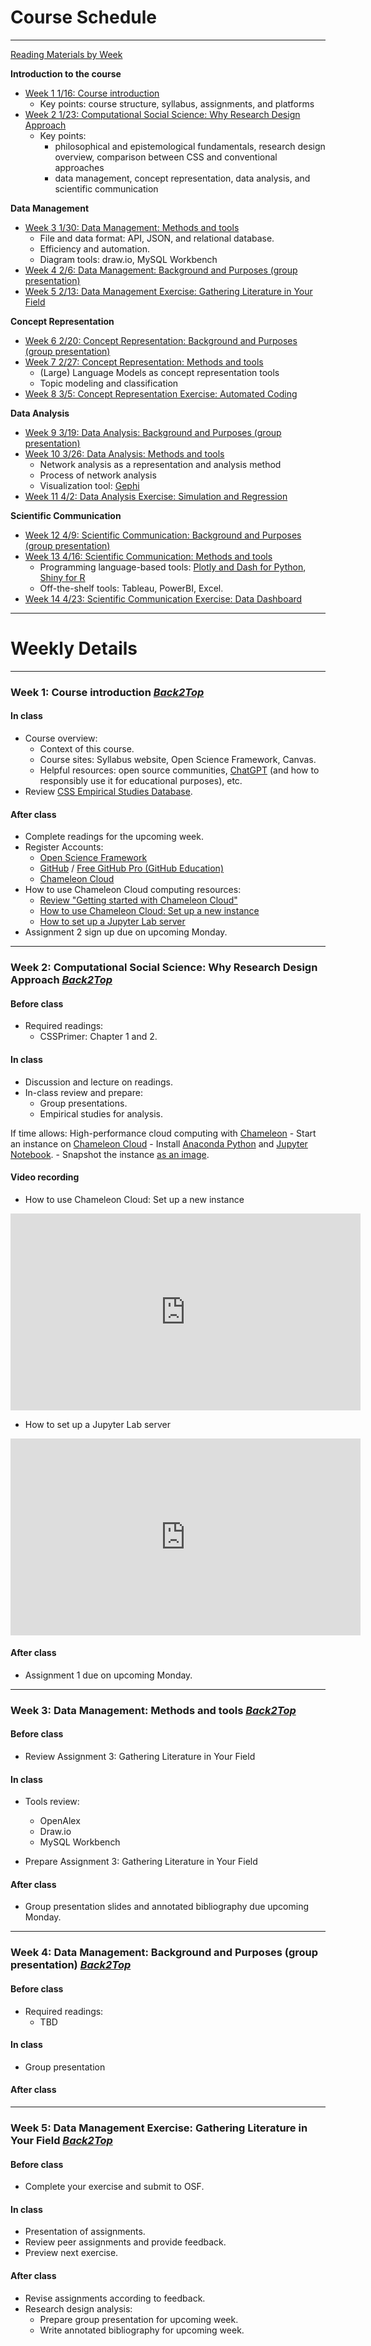 # Course Schedule
---

[Reading Materials by Week](#)

<!-- - [Week 0 Pre-course](#w0) -->

**Introduction to the course**

- [Week 1 1/16: Course introduction](#week-1-course-introduction-back2top)
	- Key points: course structure, syllabus, assignments, and platforms
- [Week 2 1/23: Computational Social Science: Why Research Design Approach](#w2)
	- Key points:
		- philosophical and epistemological fundamentals, research design overview, comparison between CSS and conventional approaches
		- data management, concept representation, data analysis, and scientific communication

**Data Management**
- [Week 3 1/30: Data Management: Methods and tools](#)
	- File and data format: API, JSON, and relational database.
	- Efficiency and automation.
	- Diagram tools: draw.io, MySQL Workbench
- [Week 4 2/6: Data Management: Background and Purposes (group presentation)](#)
- [Week 5 2/13: Data Management Exercise: Gathering Literature in Your Field](#week-5-data-management-exercise-gathering-literature-in-your-field-back2top)

**Concept Representation**

- [Week 6 2/20: Concept Representation: Background and Purposes (group presentation)](#)
- [Week 7 2/27: Concept Representation: Methods and tools](#)
	- (Large) Language Models as concept representation tools
	- Topic modeling and classification
- [Week 8 3/5: Concept Representation Exercise: Automated Coding](#)

**Data Analysis**

- [Week 9 3/19: Data Analysis: Background and Purposes (group presentation)](#)
- [Week 10 3/26: Data Analysis: Methods and tools](#)
	- Network analysis as a representation and analysis method
	- Process of network analysis
	- Visualization tool: [Gephi](https://en.wikipedia.org/wiki/Gephi)
- [Week 11 4/2: Data Analysis Exercise: Simulation and Regression](#)

**Scientific Communication**

- [Week 12 4/9: Scientific Communication: Background and Purposes (group presentation)](#)
- [Week 13 4/16: Scientific Communication: Methods and tools](#)
	- Programming language-based tools: [Plotly and Dash for Python](https://plotly.com/), [Shiny for R](https://shiny.posit.co/r/gallery/)
	- Off-the-shelf tools: Tableau, PowerBI, Excel.
- [Week 14 4/23: Scientific Communication Exercise: Data Dashboard](#)


<!-- 
- [Week 3: Efficient algorithm, data management and documentation, automated workflow](#w3)
	- Key points: algorithm optimization, iteration, automation, workflow, version control
- Week 4: Data reduction, validation, and robustness (TBD)
 -->
<!-- 
### Analyzing computational social science methods (8 + 1 weeks)

Instructor-lead sessions are voted by the class before 1/27 from [these options](/voted_options)

- [Week 5: Computational methods: NLP algorithms and models as concept representation tools (instructor-lead)](#w5)
	- Key points: methodological background and overview, vector semantics and embeddings, Word2Vec, Doc2Vec, semantic similarity
- [Week 6: Research design: Data management (student-lead)](#w6)
- [Week 7: Computational methods: topic modeling and classification (instructor-lead)](#w7)
	- Key points: Topic modeling and text classification
- [Week 8: Research design: Concept representation (student-lead)](#w8)
- [Week 9: Computational methods: Network analysis as a representation and analysis method (instructor-lead)](#w9)
	- Key points: Basic concepts of network analysis, network generation and transformation, levels of analysis
- [Week 10: Research design: Data analysis (student-lead)](#w10)
- [Week 11: Computational methods: Process of network analysis](#w11)
- _<u>Week 12: Group consultation on final project (no class)</u>_
- [Week 13: Research design: Scientific communication (student-lead)](#w13)

### Final project
- Week 14: Final project presentations

-->

---
# Weekly Details

---
### Week 1: Course introduction	[_Back2Top_](#)

#### In class
- Course overview:
	- Context of this course.
	- Course sites: Syllabus website, Open Science Framework, Canvas.
	- Helpful resources: open source communities, [ChatGPT](https://chat.openai.com/) (and how to responsibly use it for educational purposes), etc.
- Review [CSS Empirical Studies Database](https://utexas.instructure.com/courses/1360223).

#### After class
- Complete readings for the upcoming week.
- Register Accounts:
	- [Open Science Framework](https://osf.io/)
	- [GitHub](https://github.com/) / [Free GitHub Pro (GitHub Education)](https://education.github.com/students)
	- [Chameleon Cloud](https://www.chameleoncloud.org/)
- How to use Chameleon Cloud computing resources:
	- [Review "Getting started with Chameleon Cloud"](https://chameleoncloud.readthedocs.io/en/latest/getting-started/index.html)
	- [How to use Chameleon Cloud: Set up a new instance](https://youtu.be/XZvETQb6YmQ?si=uka_-scjvZdWQk6b)
	- [How to set up a Jupyter Lab server](https://youtu.be/80yqneJj97w?si=aA_nZDz49TeDkVp8)
- Assignment 2 sign up due on upcoming Monday.


---
### Week 2: Computational Social Science: Why Research Design Approach	[_Back2Top_](#)

#### Before class
- Required readings:
	- CSSPrimer: Chapter 1 and 2.

#### In class
- Discussion and lecture on readings.
- In-class review and prepare:
	- Group presentations.
	- Empirical studies for analysis.

If time allows: High-performance cloud computing with [Chameleon](https://www.chameleoncloud.org/)
	- Start an instance on [Chameleon Cloud](https://chameleoncloud.readthedocs.io/en/latest/getting-started/index.html)
	- Install [Anaconda Python](https://www.anaconda.com/distribution/) and [Jupyter Notebook](https://jupyter-notebook.readthedocs.io/en/stable/public_server.html).
	- Snapshot the instance [as an image](https://chameleoncloud.readthedocs.io/en/latest/technical/images.html).

#### Video recording

- How to use Chameleon Cloud: Set up a new instance

<iframe width="560" height="315" src="https://www.youtube.com/embed/XZvETQb6YmQ" title="YouTube video player" frameborder="0" allow="accelerometer; autoplay; clipboard-write; encrypted-media; gyroscope; picture-in-picture; web-share" allowfullscreen></iframe>

- How to set up a Jupyter Lab server

<iframe width="560" height="315" src="https://www.youtube.com/embed/80yqneJj97w" title="YouTube video player" frameborder="0" allow="accelerometer; autoplay; clipboard-write; encrypted-media; gyroscope; picture-in-picture; web-share" allowfullscreen></iframe>


#### After class

- Assignment 1 due on upcoming Monday.


---
### Week 3: Data Management: Methods and tools	[_Back2Top_](#)

#### Before class

- Review Assignment 3: Gathering Literature in Your Field

#### In class

- Tools review:
	- OpenAlex
	- Draw.io
	- MySQL Workbench

- Prepare Assignment 3: Gathering Literature in Your Field


#### After class

- Group presentation slides and annotated bibliography due upcoming Monday.

---
### Week 4: Data Management: Background and Purposes (group presentation)	[_Back2Top_](#)

#### Before class

- Required readings:
	- TBD

#### In class

- Group presentation 


#### After class



---
### Week 5: Data Management Exercise: Gathering Literature in Your Field	[_Back2Top_](#)

#### Before class

- Complete your exercise and submit to OSF.

#### In class

- Presentation of assignments.
- Review peer assignments and provide feedback.
- Preview next exercise.


#### After class

- Revise assignments according to feedback.
- Research design analysis:
	- Prepare group presentation for upcoming week.
	- Write annotated bibliography for upcoming week.


<!-- 

---
### <a name="w3"> Week 3: Analyzing computational methods from a research design perspective </a>	[_Back2Top_](#)

#### Before class
- Ragin, Charles C., and Lisa M. Amoroso. 2011. “What Is (and Is Not) Social Research?” In Constructing Social Research: The Unity and Diversity of Method, 5–32. Pine Forge Press.
- Ma, Ji, Islam Akef Ebeid, Arjen de Wit, Meiying Xu, Yongzheng Yang, René Bekkers, and Pamala Wiepking. 2021. “Computational Social Science for Nonprofit Studies: Developing a Toolbox and Knowledge Base for the Field.” VOLUNTAS: International Journal of Voluntary and Nonprofit Organizations, October. https://doi.org/10.1007/s11266-021-00414-x.

#### In class
- Discussion and lecture on readings.
- Discussion on final project options.


---
### <a name="w4"> Week 4: Field visit: Texas Advanced Computing Center (TBD) </a>	[_Back2Top_](#)

#### In class
- Visit TACC.
- Discussion on final project options.

#### After class

- [<span style="color:red">**One-page research abstract [Research proposal] due this Friday**</span>](/assignments/#a4)


---
### <a name="w5"> Week 5: Computational methods: NLP algorithms and models as concept representation tools </a>	[_Back2Top_](#)

#### Before class
- Required readings (copies of GRS chapters are on [course's Canvas site](https://utexas.instructure.com/courses/1360223/files/folder/w5) because of copyright)
	- Grimmer, Justin, Margaret E. Roberts, and Brandon M. Stewart. 2022. “Social Science Research and Text Analysis.” In Text as Data: A New Framework for Machine Learning and the Social Sciences. Princeton, New Jersey Oxford: Princeton University Press.
	- Grimmer, Justin, Margaret E. Roberts, and Brandon M. Stewart. 2022. “Principles of Measurement.” In Text as Data: A New Framework for Machine Learning and the Social Sciences. Princeton, New Jersey Oxford: Princeton University Press.
	- Jurafsky, Daniel, and James H. Martin. 2022. “Vector Semantics and Embeddings.” In Speech and Language Processing, 3rd draft. https://web.stanford.edu/~jurafsky/slp3/.
- Recommended readings:
	- Rodriguez, Pedro L., and Arthur Spirling. 2022. “Word Embeddings: What Works, What Doesn’t, and How to Tell the Difference for Applied Research.” The Journal of Politics 84 (1): 101–15. https://doi.org/10.1086/715162.
	- Grimmer, Justin, and Brandon M. Stewart. 2013. “Text as Data: The Promise and Pitfalls of Automatic Content Analysis Methods for Political Texts.” Political Analysis 21 (3): 267–97. https://doi.org/10.1093/pan/mps028.

#### In class
- Overview: typical application of NLP in social science research
- Hands-on:
	- Preprocess text with Stanza.
	- Vectorize words with pretrained models.
		- Calculate word similarity. Example studies:
			- Kozlowski, Austin C., Matt Taddy, and James A. Evans. 2019. “The Geometry of Culture: Analyzing the Meanings of Class through Word Embeddings.” American Sociological Review 84 (5): 905–49. https://doi.org/10.1177/0003122419877135.
			- Jones, Jason J., Mohammad Ruhul Amin, Jessica Kim, and Steven Skiena. 2020. “Stereotypical Gender Associations in Language Have Decreased Over Time.” Sociological Science 7 (January): 1–35. https://doi.org/10.15195/v7.a1.
		- Calculate document similarity with Word Mover Distance. Example studies:
			- Ma, Ji. 2022. “How Does an Authoritarian State Co-Opt Its Social Scientists Studying Civil Society?” VOLUNTAS: International Journal of Voluntary and Nonprofit Organizations, July. https://doi.org/10.1007/s11266-022-00510-6.
	- Vectorize documents/paragraphs/sentences with pretrained models.
		- Calculate document similarity between documents/paragraphs/sentences. Example studies:
			- Ma, Ji, and René Bekkers. 2023. “Consensus Formation in Nonprofit and Philanthropic Studies: Networks, Reputation, and Gender.” Nonprofit and Voluntary Sector Quarterly, January, 08997640221146948. https://doi.org/10.1177/08997640221146948.
		- Max length of input documents ([caveat 1](https://github.com/tensorflow/hub/issues/244), [caveat 2](https://www.sbert.net/examples/applications/computing-embeddings/README.html?highlight=max#input-sequence-length))

#### Video recording

<iframe width="560" height="315" src="https://www.youtube.com/embed/wXoG9Ju69Lg" title="YouTube video player" frameborder="0" allow="accelerometer; autoplay; clipboard-write; encrypted-media; gyroscope; picture-in-picture; web-share" allowfullscreen></iframe>

#### After class

Practice the coding sessions, play with your own datasets, revise research proposal.

---
### <a name="w6"> Week 6: Research design: Data management (student-lead) </a>	[_Back2Top_](#)

#### Before class
- Recommended readings:
	- Baker, M. (2016). 1,500 scientists lift the lid on reproducibility. Nature News, 533(7604), 452. https://doi.org/10.1038/533452a
	- Wilson, Greg, D. A. Aruliah, C. Titus Brown, Neil P. Chue Hong, Matt Davis, Richard T. Guy, Steven H. D. Haddock, et al. 2014. “Best Practices for Scientific Computing.” PLOS Biology 12 (1): e1001745. https://doi.org/10.1371/journal.pbio.1001745.
	- Gentzkow, Matthew, and Jesse M. Shapiro. 2014. Code and Data for the Social Sciences: A Practitioner’s Guide. https://web.stanford.edu/~gentzkow/research/CodeAndData.pdf.
	- Wickham, Hadley. 2014. “Tidy Data.” The Journal of Statistical Software 59 (10). http://www.jstatsoft.org/v59/i10/.
	- Boyd, Nora Mills. 2018. “Evidence Enriched.” Philosophy of Science 85 (3): 403–21. https://doi.org/10.1086/697747.
	- Leonelli, Sabina. 2020. “Scientific Research and Big Data.” In The Stanford Encyclopedia of Philosophy, edited by Edward N. Zalta, Summer 2020. Metaphysics Research Lab, Stanford University. https://plato.stanford.edu/archives/sum2020/entries/science-big-data/.
- Empirical readings (TBD by student group)

#### In class
- Discussion and lecture on readings.
- Discussion on final project.

#### After class

Provide feedback to group report.


---
### <a name="w7"> Week 7: Computational methods: topic modeling and classification (instructor-lead) </a>	[_Back2Top_](#)

#### Before class

No readings before class, practice the coding sessions from previous weeks, and **prepare a sample dataset of text for your proposed research** (we will need it in class for practice purposes).

#### In class

- Overview: Technical background of topic modeling and classification, application in research
- Hands-on:
	- Topic modeling based on different vectorization methods: 
		- Static word embedding (universal-sentence-encoder-multilingual)
		- Contextual word embedding (BERT)
	- Generation of topic keywords
	- Classification of texts (code review)
	- Practice with your own datasets

#### After class

Practice the coding sessions, play with your own datasets, revise research proposal.


---
### <a name="w8"> Week 8: Research design: Concept representation (student-lead) </a>	[_Back2Top_](#)

#### In class
- Discussion and lecture on readings.
- Discussion on final project.

#### After class

Provide feedback to group report.


---
### <a name="w9"> Week 9: Computational methods: Network analysis as a representation and analysis method (instructor-lead) </a>	[_Back2Top_](#)

#### Before class
- Recommended readings:
	- Scott, John. 2017. “What Is Social Network Analysis?” In Social Network Analysis, Fourth edition. Thousand Oaks, CA: SAGE Publications Ltd.
	- Scott, John. 2017. “Terminology for Network Analysis.” In Social Network Analysis, Fourth edition, 73–94. Thousand Oaks, CA: SAGE Publications Ltd.
	- Watts, Duncan J. 2004. “The ‘New’ Science of Networks.” Annual Review of Sociology 30 (1): 243–70. https://doi.org/10.1146/annurev.soc.30.020404.104342.

#### In class
- Discussion and lecture on readings.
- Discussion on final project.

#### After class

Provide feedback to group report.


---
### <a name="w10"> Week 10: Research design: Data analysis (student-lead) (TBD) </a>	[_Back2Top_](#)

#### Before class
- Recommended readings:
	- Hofman, Jake M., Duncan J. Watts, Susan Athey, Filiz Garip, Thomas L. Griffiths, Jon Kleinberg, Helen Margetts, et al. 2021. “Integrating Explanation and Prediction in Computational Social Science.” Nature 595 (7866): 181–88. https://doi.org/10.1038/s41586-021-03659-0.
	- Gerring, J. (2012). Mere Description. British Journal of Political Science, 42(4), 721–746. https://doi.org/10.1017/S0007123412000130
	- Humphreys, P. (2009). The philosophical novelty of computer simulation methods. Synthese, 169(3), 615–626. https://doi.org/10.1007/s11229-008-9435-2
- Empirical readings (TBD by student group)

#### In class
- Discussion and lecture on readings.
- Discussion on final project.

#### After class

Provide feedback to group report.


---
### <a name="w11"> Week 11: Computational methods: Process of network analysis</a>	[_Back2Top_](#)

#### Before class
- Recommended readings:
	- Borgatti, Stephen P., and Daniel S. Halgin. 2011. “On Network Theory.” Organization Science 22 (5): 1168–81. https://doi.org/10.1287/orsc.1100.0641.
	- [Review network analysis algorithms](https://networkx.org/documentation/stable/reference/algorithms/index.html#)

#### In class
- Discussion and lecture on readings.
- Discussion on final project.

#### After class

Work on final project, prepare to finalize the written report for [Assignment 3: Student-lead seminar on research design](https://css.jima.me/assignments/#a3)

---
### <a name="w13"> Week 13: Research design: Scientific communication (student-lead) (TBD) </a>	[_Back2Top_](#)

#### Before class

- Recommended readings:
	- Wickham, H. (2014). Tidy data. The Journal of Statistical Software, 59(10). http://www.jstatsoft.org/v59/i10/
	- Kirk, Andy. 2019. Data Visualisation: A Handbook for Data Driven Design. 2nd edition. S.l.: SAGE Publications Ltd.
	- "Data storytelling" books through [university library](https://search.lib.utexas.edu/discovery/search?query=any,contains,data%20storytelling&tab=LibraryCatalog&search_scope=MyInstitution&vid=01UTAU_INST:SEARCH&offset=0). The issue is that there are too many such books, and not all of them are helpful. [This book](https://search.lib.utexas.edu/permalink/01UTAU_INST/9e1640/alma991058188717506011) is a bestseller on Amazon.

- Recommended DataCamp modules:
	- [Understanding Data Visualization](https://app.datacamp.com/learn/courses/data-visualization-for-everyone)
	- [Data Storytelling Concepts](https://app.datacamp.com/learn/courses/data-storytelling-concepts)
	- [Data Communication Concepts](https://app.datacamp.com/learn/courses/data-communication-concepts)

- Empirical readings (TBD by student group)

#### In class
- Discussion and lecture on readings.
- Discussion on final project.

#### After class

Provide feedback to group report. 

-->



<!-- 
---
### <a name="w2"> Week 2: Data management and documentation </a>	[_Back2Top_](#)

#### Before class
- Readings:
	- GS: All chapters excluding "Automation."
	- Wilson, Greg, Jennifer Bryan, Karen Cranston, Justin Kitzes, Lex Nederbragt, and Tracy K. Teal. 2017. “Good Enough Practices in Scientific Computing.” PLOS Computational Biology 13 (6): e1005510. https://doi.org/10.1371/journal.pcbi.1005510.

#### In class
- Discussion and lecture on readings.


#### After class
- [<span style="color:red">**Assignment 2 due this week's Sunday.**</span>](/open_data/assignments/#a2)


---
### <a name="w3"> Week 3: Efficient algorithm and automated workflow </a>	[_Back2Top_](#)

#### Before class
- Readings:
	- Bird, Steven, Ewan Klein, and Edward Loper. 2009. “Writing Structured Programs.” In Natural Language Processing with Python. Beijing ; Cambridge [Mass.]: O’Reilly.
	- GS: Automation.

#### In class
- Discussion and lecture on readings.
- Hands-on:
	- Let's use [JupyterHub Server](https://chameleoncloud.readthedocs.io/en/latest/technical/jupyter.html) on Chameleon Cloud.
	- Install [`htop`](https://hisham.hm/htop/) (not easy):
		```
		$ sudo apt-get update
		$ sudo apt-get install build-essential
		$ sudo apt-get install libncurses5-dev libncursesw5-dev
		$ wget https://hisham.hm/htop/releases/2.2.0/htop-2.2.0.tar.gz
		$ tar xvfvz htop-2.2.0.tar.gz
		$ cd htop-2.2.0
		$ ./configure; make; sudo make install
		```
	- Define a function then parallel a job.

#### After class
- Recommended course: [Python Data Science Toolbox (Part 1)](https://www.datacamp.com/courses/python-data-science-toolbox-part-1) (3 hours)



 -->